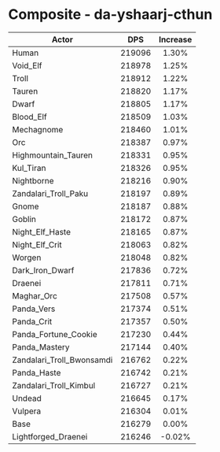 # Composite - da-yshaarj-cthun
| Actor | DPS | Increase |
|---|:---:|:---:|
|Human|219096|1.30%|
|Void_Elf|218978|1.25%|
|Troll|218912|1.22%|
|Tauren|218820|1.17%|
|Dwarf|218805|1.17%|
|Blood_Elf|218509|1.03%|
|Mechagnome|218460|1.01%|
|Orc|218387|0.97%|
|Highmountain_Tauren|218331|0.95%|
|Kul_Tiran|218326|0.95%|
|Nightborne|218216|0.90%|
|Zandalari_Troll_Paku|218197|0.89%|
|Gnome|218187|0.88%|
|Goblin|218172|0.87%|
|Night_Elf_Haste|218165|0.87%|
|Night_Elf_Crit|218063|0.82%|
|Worgen|218048|0.82%|
|Dark_Iron_Dwarf|217836|0.72%|
|Draenei|217811|0.71%|
|Maghar_Orc|217508|0.57%|
|Panda_Vers|217374|0.51%|
|Panda_Crit|217357|0.50%|
|Panda_Fortune_Cookie|217230|0.44%|
|Panda_Mastery|217144|0.40%|
|Zandalari_Troll_Bwonsamdi|216762|0.22%|
|Panda_Haste|216742|0.21%|
|Zandalari_Troll_Kimbul|216727|0.21%|
|Undead|216645|0.17%|
|Vulpera|216304|0.01%|
|Base|216279|0.00%|
|Lightforged_Draenei|216246|-0.02%|

